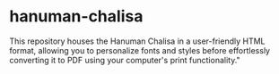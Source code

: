 # hanuman-chalisa
This repository houses the Hanuman Chalisa in a user-friendly HTML format, allowing you to personalize fonts and styles before effortlessly converting it to PDF using your computer's print functionality."

